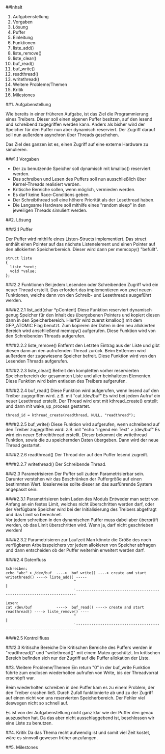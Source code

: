 ##Inhalt
1. Aufgabenstellung
 1. Vorgaben
2. Lösung
 1. Puffer
  1. Einleitung
  2. Funktionen
   1. liste_add()
   2. liste_remove()
   3. liste_clear()
   4. buf_read()
   5. buf_write()
   6. readthread()
   7. writethread()
3. Weitere Probleme/Themen
4. Kritik
5. Milestones



##1. Aufgabenstellung

Wie bereits in einer früheren Aufgabe, ist das Ziel die Programmierung eines Treibers. Dieser soll einen eigenen Puffer besitzen, auf den lesend und schreibend zugegriffen werden kann. Anders als bisher wird der Speicher für den Puffer nun aber dynamisch reserviert. Der Zugriff darauf soll nun außerdem asynchron über Threads geschehen.

Das Ziel des ganzen ist es, einen Zugriff auf eine externe Hardware zu simulieren.

###1.1 Vorgaben
* Der zu benutzende Speicher soll dynamisch mit kmalloc() reserviert werden. 
* Das schreiben und Lesen des Puffers soll nun ausschließlich über Kernel-Threads realisiert werden.
* Kritische Bereiche sollen, wenn möglich, vermieden werden.
* Es darf keine Race-Conditions geben.
* Der Schreibthread soll eine höhere Priorität als der Lesethread haben.
* Die Langsame Hardware soll mithilfe eines "random sleep" in den jeweiligen Threads simuliert werden.

##2.  Lösung

###2.1 Puffer

Der Puffer wird mithilfe eines Listen-Structs implementiert.
Das struct enthält einen Pointer auf das nächste Listenelement und einen Pointer auf den allokierten Speicherbereich.
Dieser wird dann per memcopy() "befüllt".

    struct liste 
    { 
      liste *next;
      void *value;
    };

###2.2 Funktionen
Bei jedem Lesenden oder Schreibenden Zugriff wird ein neuer Thread erstellt. Das erfordert das implementieren von zwei neuen Funktionen, welche dann von den Schreib- und Lesethreads ausgeführt werden. 

####2.2.1 list_add(char *pContent)
Diese Funktion reserviert dynamisch genug Speicher für den Inhalt des übergebenen Pointers und kopiert diesen dann in den Speicherbereich. Hierfür wird zuerst kmalloc() mit dem GFP_ATOMIC Flag benutzt.
Zum kopieren der Daten in den neu allokierten Bereich wird anschließend memcpy() aufgerufen.
Diese Funktion wird von den Schreibenden Threads aufgerufen.

####2.2.2 liste_remove()
Entfernt den Letzten Eintrag aus der Liste und gibt diesen dann an den aufrufenden Thread zurück.
Beim Entfernen wird außerdem der zugewiesene Speicher befreit.
Diese Funktion wird von den Lesenden Threads aufgerufen.

####2.2.3 liste_clear()
Befreit den kompletten vorher reservierten Speicherbereich der gesammten Liste und aller beinhalteten Elementen.
Diese Funktion wird beim entladen des Treibers aufgerufen.

####2.2.4 buf_read()
Diese Funktion wird aufgerufen, wenn lesend auf den Treiber zugegriffen wird. z.B. mit "cat /dev/buf"
Es wird bei jedem Aufruf ein neuer Lesethread erstellt. 
Der Thread wird erst mit kthread_create() erstellt und dann mit wake_up_process gestartet. 

    thread_id = kthread_create(readthread, NULL, "readthread");
    



####2.2.5 buf_write()
Diese Funktion wird aufgerufen, wenn schreibend auf den Treiber zugegriffen wird. z.B. mit "echo "irgend ein Text" > /dev/buf"
Es wird ein neuer Schreibthread erstellt. Dieser bekommt die writethread Funktion, sowie die zu speichernden Daten übergeben.
Dann wird der neue Thread gestartet.

####2.2.6 readthread()
Der Thread der auf den Puffer lesend zugreift.

####2.2.7 writethread()
Der Schreibende Thread.

###2.3 Parametrisieren 
Der Puffer soll zudem Parametrisierbar sein.
Darunter verstehen wir das Beschränken der Puffergröße auf einen bestimmten Wert. Idealerweise sollte dieser an das ausführende System angepasst sein.

####2.3.1 Parametrisieren beim Laden des Moduls
Entweder man setzt von Anfang an ein festes Limit, welches nicht überschritten werden darf, oder der Verfügbare Speicher wird bei der Initialisierung des Treibers abgefragt und das Limit so berechnet.  
Vor jedem schreiben in den dynamischen Puffer muss dabei aber überprüft werden, ob das Limit überschritten wird. Wenn ja, darf nicht geschrieben werden!

####2.3.2 Parametrisieren zur Laufzeit
Man könnte die Größe des noch verfügbaren Arbeitsspeichers vor jedem allokieren von Speicher abfragen und dann entscheiden ob der Puffer weiterhin erweitert werden darf.

####2.4 Datenfluss

    Schreiben:
    echo "abc" > /dev/buf  ---->  buf_write() ----> create and start writethread() ----> liste_add() -----
                                   ^                                                                     |
                                   '----------------------------------------------------------------------          

    Lesen:
    cat /dev/buf           ---->  buf_read() ----> create and start readthread() ----> liste_remove() ---- 
                                   ^                                                                     |
                                   '----------------------------------------------------------------------          

####2.5 Kontrollfluss


###2.3 Kritische Bereiche
Die Kritischen Bereiche des Puffers werden in "readthread()" und "writethread()" mit einem Mutex geschützt. Im kritischen Bereich befinden sich nur der Zugriff auf die Puffer allokation der Liste. 




##3. Weitere Probleme/Themen
Ein return "0" in der buf_write Funktion führte zum endlosen wiederholten aufrufen von Write, bis der Threadvorrat erschöpft war.

Beim wiederholten schreiben in den Puffer kam es zu einem Problem, der den Treiber crashen ließ. Durch Zufall funktionierte ab und zu der Zugriff auf einen nicht von uns reservierten Speicherbereich. Der Fehler viel deswegen nicht so schnell auf.

Es ist von der Aufgabenstellung nicht ganz klar wie der Puffer den genau auszusehen hat. Da das aber nicht ausschlaggebend ist, beschlossen wir eine Liste zu benutzen. 

##4. Kritik
Da das Thema recht aufwendig ist und somit viel Zeit kostet, wäre es sinnvoll gewesen früher anzufangen. 

##5. Milestones

